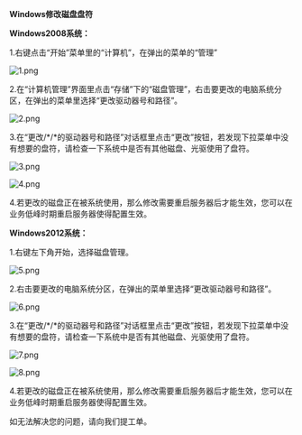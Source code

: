 **Windows修改磁盘盘符**

**Windows2008系统：**

1.右键点击“开始”菜单里的“计算机”，在弹出的菜单的“管理”

![1.png](https://img1.jcloudcs.com/cms/737e18f2-af34-454c-94e0-06c5c743e1d120170905153350.png)

2.在“计算机管理”界面里点击“存储”下的“磁盘管理”，右击要更改的电脑系统分区，在弹出的菜单里选择“更改驱动器号和路径”。

![2.png](https://img1.jcloudcs.com/cms/cf60cc29-153a-4f6c-8c8d-0bf95701e4b620170905153419.png)

3.在“更改/*/*的驱动器号和路径”对话框里点击“更改”按钮，若发现下拉菜单中没有想要的盘符，请检查一下系统中是否有其他磁盘、光驱使用了盘符。

![3.png](https://img1.jcloudcs.com/cms/29759b0f-a7ce-4fbb-8eb2-ffddf2adee8420170905153558.png)

![4.png](https://img1.jcloudcs.com/cms/4291d868-7585-47f6-91fd-98e2e0fffe8b20170905153609.png)

4.若更改的磁盘正在被系统使用，那么修改需要重启服务器后才能生效，您可以在业务低峰时期重启服务器使得配置生效。

**Windows2012系统：**

1.右键左下角开始，选择磁盘管理。

![5.png](https://img1.jcloudcs.com/cms/446950d6-231f-4541-8228-333b5b9c506620170905162108.png)

2.右击要更改的电脑系统分区，在弹出的菜单里选择“更改驱动器号和路径”。

![6.png](https://img1.jcloudcs.com/cms/064a2835-c875-4822-9a75-9021dce7c0cf20170905162222.png)

3.在“更改/*/*的驱动器号和路径”对话框里点击“更改”按钮，若发现下拉菜单中没有想要的盘符，请检查一下系统中是否有其他磁盘、光驱使用了盘符。

![7.png](https://img1.jcloudcs.com/cms/826c6467-ccdb-4bab-a4b5-5f87c5322d8920170905162316.png)

![8.png](https://img1.jcloudcs.com/cms/bee8309a-c35b-44cc-a8ef-b5376e39c40420170905162323.png)

4.若更改的磁盘正在被系统使用，那么修改需要重启服务器后才能生效，您可以在业务低峰时期重启服务器使得配置生效。

如无法解决您的问题，请向我们提工单。